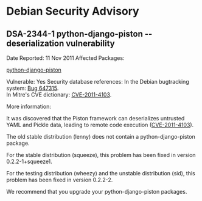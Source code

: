 
Debian Security Advisory
========================


DSA-2344-1 python-django-piston -- deserialization vulnerability
----------------------------------------------------------------



Date Reported:
11 Nov 2011
Affected Packages:

[python-django-piston](https://packages.debian.org/src:python-django-piston)

Vulnerable:
Yes
Security database references:
In the Debian bugtracking system: [Bug 647315](https://bugs.debian.org/cgi-bin/bugreport.cgi?bug=647315).  
In Mitre's CVE dictionary: [CVE-2011-4103](https://security-tracker.debian.org/tracker/CVE-2011-4103).  

More information:

It was discovered that the Piston framework can deserializes untrusted
YAML and Pickle data, leading to remote code execution ([CVE-2011-4103](https://security-tracker.debian.org/tracker/CVE-2011-4103)).



The old stable distribution (lenny) does not contain a
python-django-piston package.


For the stable distribution (squeeze), this problem has been fixed in
version 0.2.2-1+squeeze1.


For the testing distribution (wheezy) and the unstable distribution
(sid), this problem has been fixed in version 0.2.2-2.


We recommend that you upgrade your python-django-piston packages.





